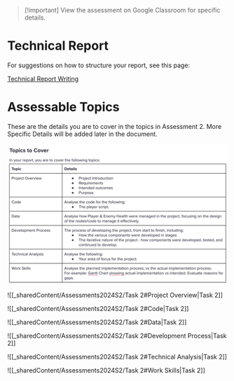 > [!important] View the assessment on Google Classroom for specific details.

# Technical Report

For suggestions on how to structure your report, see this page:

[Technical Report Writing](_sharedContent/technicalReportWriting.md)

# Assessable Topics 

These are the details you are to cover in the topics in Assessment 2. More Specific Details will be added later in the document.

![assessment2Topics](ISD/4%20-%20Project/2024S2/_images/assessment2Topics.png)

![[_sharedContent/Assessments2024S2/Task 2#Project Overview|Task 2]]

![[_sharedContent/Assessments2024S2/Task 2#Code|Task 2]]

![[_sharedContent/Assessments2024S2/Task 2#Data|Task 2]]

![[_sharedContent/Assessments2024S2/Task 2#Development Process|Task 2]]

![[_sharedContent/Assessments2024S2/Task 2#Technical Analysis|Task 2]]



![[_sharedContent/Assessments2024S2/Task 2#Work Skills|Task 2]]
